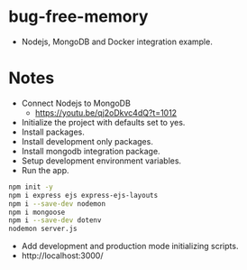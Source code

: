 # bug-free-memory
- Nodejs, MongoDB and Docker integration example.
# Notes
- Connect Nodejs to MongoDB
  - https://youtu.be/qj2oDkvc4dQ?t=1012
- Initialize the project with defaults set to yes.
- Install packages.
- Install development only packages.
- Install mongodb integration package.
- Setup development environment variables.
- Run the app.
```sh
npm init -y
npm i express ejs express-ejs-layouts
npm i --save-dev nodemon
npm i mongoose
npm i --save-dev dotenv
nodemon server.js
```
- Add development and production mode initializing scripts.
- http://localhost:3000/